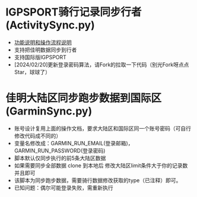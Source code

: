 
# IGPSPORT骑行记录同步行者(ActivitySync.py)

- [功能说明和操作流程说明](https://abigeater.com/archives/511)
- 支持把佳明数据同步到行者
- 支持国际版IGPSPORT
- [2024/02/20]更新登录密码算法，请Fork的拉取一下代码（别光Fork呀点点Star，球球了）

# 佳明大陆区同步跑步数据到国际区(GarminSync.py)
- 账号设计复用上面的操作文档，要求大陆区和国际区同一个账号密码（可自行修改代码成不同的）
- 变量名修改成：GARMIN_RUN_EMAIL(登录邮箱)，GARMIN_RUN_PASSWORD(登录密码)
- 脚本默认仅同步执行的前5条大陆区数据
- 如果需要同步全部数据 clone 到本地后 修改大陆区limit条件大于你的记录数并且即可
- 该脚本为同步跑步数据，需要骑行数据修改获取的type（已注释）即可。
- 已知问题：偶尔可能登录失败，需重新执行